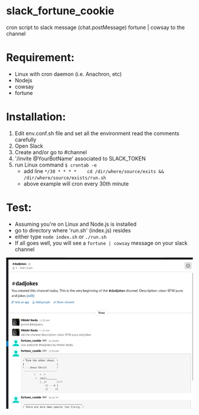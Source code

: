 # slack_fortune_cookie
cron script to slack message (chat.postMessage) fortune | cowsay to the channel

# Requirement:
* Linux with cron daemon (i.e. Anachron, etc)
* Nodejs
* cowsay
* fortune

# Installation:
1. Edit env.conf.sh file and set all the environment
   read the comments carefully
2. Open Slack
3. Create and/or go to #channel
4. '/invite @YourBotName' associated to SLACK_TOKEN
5. run Linux command `$ crontab -e`
	* add line `*/30 * * * * 	cd /dir/where/source/exits && /dir/where/source/exists/run.sh `
	* above example will cron every 30th minute
# Test:
* Assuming you're on Linux and Node.js is installed
* go to directory where 'run.sh' (index.js) resides
* either type `node index.sh` or `./run.sh`
* If all goes well, you will see a `fortune | cowsay` message on your slack channel

![screenshot](/slack_fortune_cookie.png)
